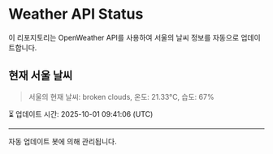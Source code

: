 
# Weather API Status

이 리포지토리는 OpenWeather API를 사용하여 서울의 날씨 정보를 자동으로 업데이트합니다.

## 현재 서울 날씨
> 서울의 현재 날씨: broken clouds, 온도: 21.33°C, 습도: 67%

⏳ 업데이트 시간: 2025-10-01 09:41:06 (UTC)

---
자동 업데이트 봇에 의해 관리됩니다.
